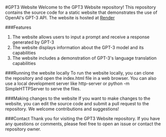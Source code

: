 #GPT3 Website
Welcome to the GPT3 Website repository! This repository contains the source code for a static website that demonstrates the use of OpenAI's GPT-3 API. The website is hosted at [Render](https://gpt3-website.onrender.com.)

###Features
1. The website allows users to input a prompt and receive a response generated by GPT-3
2. The website displays information about the GPT-3 model and its capabilities
3. The website includes a demonstration of GPT-3's language translation capabilities

###Running the website locally
To run the website locally, you can clone the repository and open the index.html file in a web browser. You can also use a local development server like http-server or python -m SimpleHTTPServer to serve the files.

###Making changes to the website
If you want to make changes to the website, you can edit the source code and submit a pull request to the repository. We welcome contributions and suggestions!

###Contact
Thank you for visiting the GPT3 Website repository. If you have any questions or comments, please feel free to open an issue or contact the repository owner.
